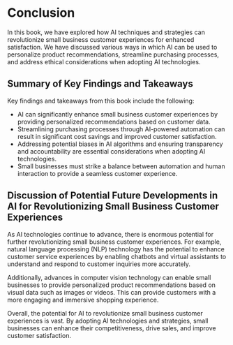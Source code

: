 Conclusion
==========

In this book, we have explored how AI techniques and strategies can revolutionize small business customer experiences for enhanced satisfaction. We have discussed various ways in which AI can be used to personalize product recommendations, streamline purchasing processes, and address ethical considerations when adopting AI technologies.

Summary of Key Findings and Takeaways
-------------------------------------

Key findings and takeaways from this book include the following:

* AI can significantly enhance small business customer experiences by providing personalized recommendations based on customer data.
* Streamlining purchasing processes through AI-powered automation can result in significant cost savings and improved customer satisfaction.
* Addressing potential biases in AI algorithms and ensuring transparency and accountability are essential considerations when adopting AI technologies.
* Small businesses must strike a balance between automation and human interaction to provide a seamless customer experience.

Discussion of Potential Future Developments in AI for Revolutionizing Small Business Customer Experiences
---------------------------------------------------------------------------------------------------------

As AI technologies continue to advance, there is enormous potential for further revolutionizing small business customer experiences. For example, natural language processing (NLP) technology has the potential to enhance customer service experiences by enabling chatbots and virtual assistants to understand and respond to customer inquiries more accurately.

Additionally, advances in computer vision technology can enable small businesses to provide personalized product recommendations based on visual data such as images or videos. This can provide customers with a more engaging and immersive shopping experience.

Overall, the potential for AI to revolutionize small business customer experiences is vast. By adopting AI technologies and strategies, small businesses can enhance their competitiveness, drive sales, and improve customer satisfaction.
